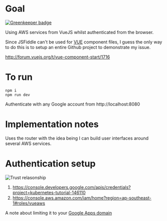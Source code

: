 # Goal

[![Greenkeeper badge](https://badges.greenkeeper.io/kaihendry/vue-aws.svg)](https://greenkeeper.io/)

Using AWS services from VueJS whilst authenticated from the browser.

Since JSFiddle can't be used for [VUE](http://vuejs.org/) component files, I
guess the only way to do this is to setup an entire Github project to
demonstrate my issue.

<http://forum.vuejs.org/t/vue-component-start/1716>

# To run

	npm i
	npm run dev

Authenticate with any Google account from http://localhost:8080

# Implementation notes

Uses the router with the idea being I can build user interfaces around several
AWS services.

# Authentication setup

<img src=http://s.natalian.org/2016-10-20/1476933346_2558x1404.png alt="Trust relasonship">

1. <https://console.developers.google.com/apis/credentials?project=kubernetes-tutorial-146110>
2. <https://console.aws.amazon.com/iam/home?region=ap-southeast-1#roles/vueaws>

A note about limiting it to your [Google Apps domain](http://stackoverflow.com/questions/40098541/g-suite-identity-provider-for-an-aws-driven-browser-based-app)
